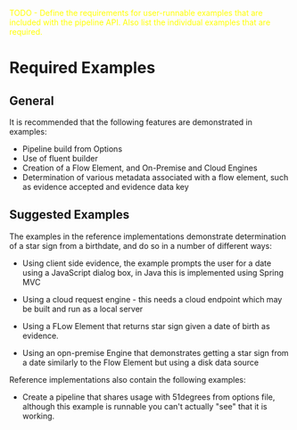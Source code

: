 <span style="color:yellow">TODO - Define the requirements for user-runnable examples that are 
included with the pipeline API.
Also list the individual examples that are required.</span>

# Required Examples

## General

It is recommended that the following features are demonstrated in examples:

- Pipeline build from Options
- Use of fluent builder
- Creation of a Flow Element, and On-Premise and Cloud Engines
- Determination of various metadata associated with a flow element, such as 
  evidence accepted and evidence data key 

## Suggested Examples

The examples in the reference implementations demonstrate determination of a 
star sign from a birthdate, and do so in a number of different ways:

- Using client side evidence, the example prompts the user for a date using a 
  JavaScript dialog box, in Java this is implemented using Spring MVC

- Using a cloud request engine - this needs a cloud endpoint which may be 
  built and run as a local server

- Using a FLow Element that returns star sign given a date of birth as
evidence.

- Using an opn-premise Engine that demonstrates getting a star sign from a date
  similarly to the Flow Element but using a disk data source 

Reference implementations also contain the following examples:

- Create a pipeline that shares usage with 51degrees from options file, 
  although this example is runnable you can't actually "see" that it is working.



